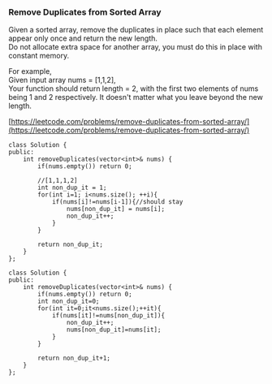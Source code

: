 ### Remove Duplicates from Sorted Array

Given a sorted array, remove the duplicates in place such that each element appear only once and return the new length.  
Do not allocate extra space for another array, you must do this in place with constant memory.

For example,  
Given input array nums = \[1,1,2\],  
Your function should return length = 2, with the first two elements of nums being 1 and 2 respectively. It doesn't matter what you leave beyond the new length.

[https://leetcode.com/problems/remove-duplicates-from-sorted-array/](https://leetcode.com/problems/remove-duplicates-from-sorted-array/)

```
class Solution {
public:
    int removeDuplicates(vector<int>& nums) {
        if(nums.empty()) return 0;

        //[1,1,1,2]
        int non_dup_it = 1;
        for(int i=1; i<nums.size(); ++i){
            if(nums[i]!=nums[i-1]){//should stay
                nums[non_dup_it] = nums[i];
                non_dup_it++;
            }
        }

        return non_dup_it;
    }
};
```

```
class Solution {
public:
    int removeDuplicates(vector<int>& nums) {
        if(nums.empty()) return 0;
        int non_dup_it=0;
        for(int it=0;it<nums.size();++it){
            if(nums[it]!=nums[non_dup_it]){
                non_dup_it++;
                nums[non_dup_it]=nums[it];
            }
        }

        return non_dup_it+1;
    }
};
```



